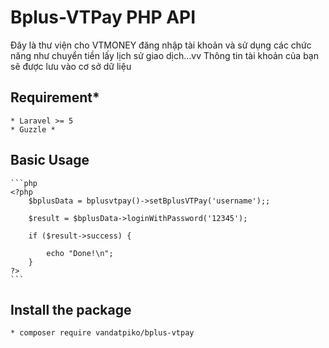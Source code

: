 # Bplus-VTPay PHP API

Đây là thư viện cho VTMONEY đăng nhập tài khoản và sử dụng các chức năng như chuyển tiền lấy lịch sử giao dịch...vv
Thông tin tài khoản của bạn sẽ được lưu vào cơ sở dữ liệu

## Requirement*
    * Laravel >= 5
    * Guzzle *

## Basic Usage
    ```php
    <?php 
        $bplusData = bplusvtpay()->setBplusVTPay('username');;
        
        $result = $bplusData->loginWithPassword('12345');

        if ($result->success) {

            echo "Done!\n";
        }
    ?>
    ```
## Install the package
    * composer require vandatpiko/bplus-vtpay
